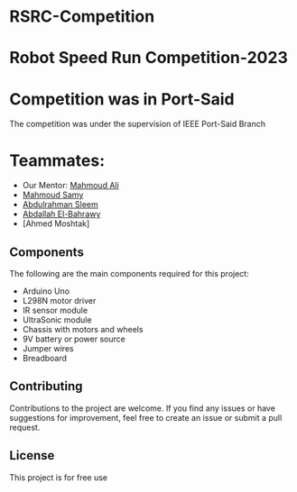 # RSRC-Competition
# Robot Speed Run Competition-2023

# Competition was in Port-Said 
  The competition was under the supervision of IEEE Port-Said Branch
  
  # Teammates:
 -  Our Mentor: [Mahmoud Ali](https://github.com/mahmoud-elbelasy)
 - [Mahmoud Samy](https://github.com/MahmoudSamy511)
 - [Abdulrahman Sleem](https://github.com/AbdulrahmanSleem)
 - [Abdallah El-Bahrawy](https://github.com/bahrawyyy)
 - [Ahmed Moshtak]

## Components
The following are the main components required for this project:

* Arduino Uno 
* L298N motor driver
* IR sensor module
* UltraSonic module
* Chassis with motors and wheels
* 9V battery or power source
* Jumper wires
* Breadboard  

## Contributing
Contributions to the project are welcome. If you find any issues or have suggestions for improvement, feel free to create an issue or submit a pull request.

## License
This project is for free use



